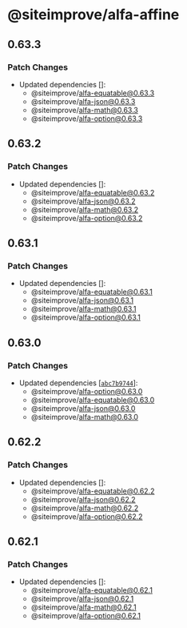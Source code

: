 # @siteimprove/alfa-affine

## 0.63.3

### Patch Changes

- Updated dependencies []:
  - @siteimprove/alfa-equatable@0.63.3
  - @siteimprove/alfa-json@0.63.3
  - @siteimprove/alfa-math@0.63.3
  - @siteimprove/alfa-option@0.63.3

## 0.63.2

### Patch Changes

- Updated dependencies []:
  - @siteimprove/alfa-equatable@0.63.2
  - @siteimprove/alfa-json@0.63.2
  - @siteimprove/alfa-math@0.63.2
  - @siteimprove/alfa-option@0.63.2

## 0.63.1

### Patch Changes

- Updated dependencies []:
  - @siteimprove/alfa-equatable@0.63.1
  - @siteimprove/alfa-json@0.63.1
  - @siteimprove/alfa-math@0.63.1
  - @siteimprove/alfa-option@0.63.1

## 0.63.0

### Patch Changes

- Updated dependencies [[`abc7b9744`](https://github.com/Siteimprove/alfa/commit/abc7b9744985d9935a079e82fddfa668463442c0)]:
  - @siteimprove/alfa-option@0.63.0
  - @siteimprove/alfa-equatable@0.63.0
  - @siteimprove/alfa-json@0.63.0
  - @siteimprove/alfa-math@0.63.0

## 0.62.2

### Patch Changes

- Updated dependencies []:
  - @siteimprove/alfa-equatable@0.62.2
  - @siteimprove/alfa-json@0.62.2
  - @siteimprove/alfa-math@0.62.2
  - @siteimprove/alfa-option@0.62.2

## 0.62.1

### Patch Changes

- Updated dependencies []:
  - @siteimprove/alfa-equatable@0.62.1
  - @siteimprove/alfa-json@0.62.1
  - @siteimprove/alfa-math@0.62.1
  - @siteimprove/alfa-option@0.62.1

